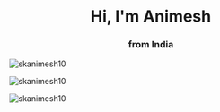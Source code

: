 <h1 align="center">Hi, I'm Animesh</h1>
<h3 align="center">from India</h3>
<p align="left">
</p>

<p>
  <img src="https://github-readme-stats.vercel.app/api/top-langs?username=skanimesh10&show_icons=true&locale=en&layout=compact" alt="skanimesh10" />
</p>

<p>
  <img src="https://github-readme-stats.vercel.app/api?username=skanimesh10&show_icons=true&locale=en" alt="skanimesh10" />
</p>

<p>
  <img src="https://github-readme-streak-stats.herokuapp.com/?user=skanimesh10" alt="skanimesh10" />
</p>
